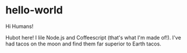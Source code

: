 # hello-world

Hi Humans!

Hubot here! I lile Node.js and Coffeescript (that's what I'm made of!).
I've had tacos on the moon and find them far superior to Earth tacos.
